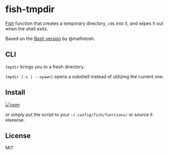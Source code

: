 # fish-tmpdir

[Fish](http://fishshell.com/) function that creates a temporary directory, `cd`s into it, and wipes it out when the shell exits.

Based on the [Bash version](https://github.com/mafintosh/tmpdir-tab) by @mafintosh.

## CLI

`tmpdir` brings you to a fresh directory.

`tmpdir [-s | --spawn]` opens a subshell instead of utilizing the current one.

## Install

[![npm](https://nodei.co/npm/fish-tmpdir.png)](https://nodei.co/npm/fish-tmpdir/)

or simply put the script to your `~/.config/fish/functions/` or source it elsewise.

## License

MIT
